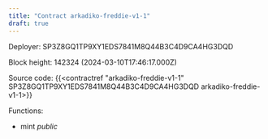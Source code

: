 ```yaml
---
title: "Contract arkadiko-freddie-v1-1"
draft: true
---
```

Deployer: SP3Z8GQ1TP9XY1EDS7841M8Q44B3C4D9CA4HG3DQD


 



Block height: 142324 (2024-03-10T17:46:17.000Z)

Source code: {{<contractref "arkadiko-freddie-v1-1" SP3Z8GQ1TP9XY1EDS7841M8Q44B3C4D9CA4HG3DQD arkadiko-freddie-v1-1>}}

Functions:

* mint _public_
